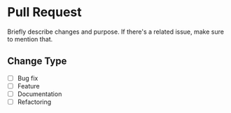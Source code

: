 # Pull Request

Briefly describe changes and purpose. If there's a related issue, make sure to mention that.

## Change Type

- [ ] Bug fix
- [ ] Feature
- [ ] Documentation
- [ ] Refactoring
